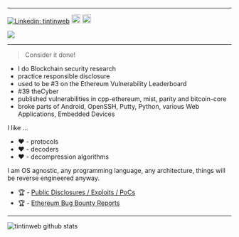 ____
[![Linkedin: tintinweb](https://img.shields.io/badge/-tintinweb-blue?style=flat-square&logo=Linkedin&logoColor=white&link=https://www.linkedin.com/in/martin-ortner-bb40a9126/)](https://www.linkedin.com/in/martin-ortner-bb40a9126/) [<img height="20px" src="https://cdn.svgporn.com/logos/visual-studio-code.svg">](https://marketplace.visualstudio.com/publishers/tintinweb) [<img height="20px" src="https://telegram.org/img/t_logo.svg">](https://t.me/tintinweb)



![](https://media1.giphy.com/media/ieaUdBJJC19uw/200.webp?cid=ecf05e47cmnjal9q24yrgifjx1aumi0wk7c4vomqzfqjq2by&rid=200.webp)
____

> Consider it done!

- I do Blockchain security research
- practice responsible disclosure
- used to be #3 on the Ethereum Vulnerability Leaderboard
- #39 theCyber
- published vulnerabilities in cpp-ethereum, mist, parity and bitcoin-core 
- broke parts of Android, OpenSSH, Putty, Python, various Web Applications, Embedded Devices

I like ...

- ❤️ - protocols
- ❤️ - decoders
- ❤️ - decompression algorithms

I am OS agnostic, any programming language, any architecture, things will be reverse engineered anyway.


- 🏆 - [Public Disclosures / Exploits / PoCs](https://github.com/tintinweb/pub)
- 🏆 - [Ethereum Bug Bounty Reports](https://bounty.ethereum.org/)

____

![tintinweb github stats](https://github-readme-stats.vercel.app/api?username=tintinweb&hide=["issues"]&show_icons=true)
